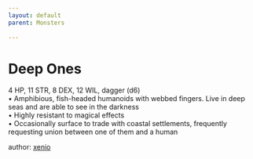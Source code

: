 ```yaml
---
layout: default
parent: Monsters 
   
--- 
```

# Deep Ones
4 HP, 11 STR, 8 DEX, 12 WIL, dagger (d6)  
• Amphibious, fish-headed humanoids with webbed fingers. Live in deep seas and are able to see in the darkness  
• Highly resistant to magical effects  
• Occasionally surface to trade with coastal settlements, frequently requesting union between one of them and a human  




author: [xenio](https://xenioinabottle.blogspot.com/2021/02/classic-monsters-for-cairnito-part-1.html) 


